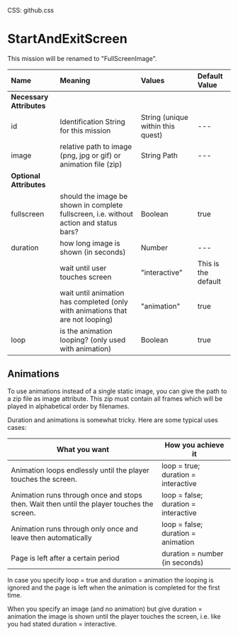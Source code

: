 CSS: github.css

# StartAndExitScreen #

This mission will be renamed to "FullScreenImage".

| Name | Meaning | Values | Default Value |
|:--|:--|:--|:--
| **Necessary Attributes** ||||
| id | Identification String for this mission | String (unique within this quest) | --- |
| image | relative path to image (png, jpg or gif) or animation file (zip) | String Path | --- |
| **Optional Attributes** ||||
| fullscreen |should the image be shown in complete fullscreen, i.e. without action and status bars? | Boolean | true |
| duration | how long image is shown (in seconds) | Number | ---|
|  | wait until user touches screen | "interactive" | This is the default|
|  | wait until animation has completed (only with animations that are not looping) | "animation" | true |
| loop | is the animation looping? (only used with animation) | Boolean | true|

## Animations ##

To use animations instead of a single static image, you can give the path to a zip file as image attribute. This zip must contain all frames which will be played in alphabetical order by filenames. 

Duration and animations is somewhat tricky.  Here are some typical uses cases:

| What you want| How you achieve it |  
|  ------	| ------	|  
| Animation loops endlessly until the player touches the screen. | loop = true; duration = interactive |  
| Animation runs through once and stops then. Wait then until the player touches the screen. | loop = false; duration = interactive |  
| Animation runs through only once and leave then automatically | loop = false; duration = animation |  
| Page is left after a certain period | duration = number (in seconds) |

In case you specify loop = true and duration = animation the looping is ignored and the page is left when the animation is completed for the first time.

When you specify an image (and no animation) but give duration = animation the image is shown until the player touches the screen, i.e. like you had stated duration = interactive.
